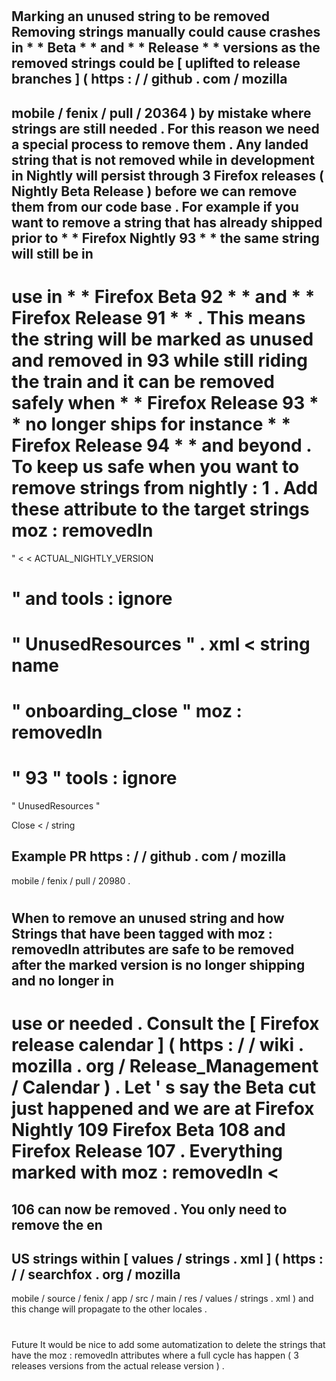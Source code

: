 #
#
Marking
an
unused
string
to
be
removed
Removing
strings
manually
could
cause
crashes
in
*
*
Beta
*
*
and
*
*
Release
*
*
versions
as
the
removed
strings
could
be
[
uplifted
to
release
branches
]
(
https
:
/
/
github
.
com
/
mozilla
-
mobile
/
fenix
/
pull
/
20364
)
by
mistake
where
strings
are
still
needed
.
For
this
reason
we
need
a
special
process
to
remove
them
.
Any
landed
string
that
is
not
removed
while
in
development
in
Nightly
will
persist
through
3
Firefox
releases
(
Nightly
Beta
Release
)
before
we
can
remove
them
from
our
code
base
.
For
example
if
you
want
to
remove
a
string
that
has
already
shipped
prior
to
*
*
Firefox
Nightly
93
*
*
the
same
string
will
still
be
in
-
use
in
*
*
Firefox
Beta
92
*
*
and
*
*
Firefox
Release
91
*
*
.
This
means
the
string
will
be
marked
as
unused
and
removed
in
93
while
still
riding
the
train
and
it
can
be
removed
safely
when
*
*
Firefox
Release
93
*
*
no
longer
ships
for
instance
*
*
Firefox
Release
94
*
*
and
beyond
.
To
keep
us
safe
when
you
want
to
remove
strings
from
nightly
:
1
.
Add
these
attribute
to
the
target
strings
moz
:
removedIn
=
"
<
<
ACTUAL_NIGHTLY_VERSION
>
>
"
and
tools
:
ignore
=
"
UnusedResources
"
.
xml
<
string
name
=
"
onboarding_close
"
moz
:
removedIn
=
"
93
"
tools
:
ignore
=
"
UnusedResources
"
>
Close
<
/
string
>
Example
PR
https
:
/
/
github
.
com
/
mozilla
-
mobile
/
fenix
/
pull
/
20980
.
#
#
When
to
remove
an
unused
string
and
how
Strings
that
have
been
tagged
with
moz
:
removedIn
attributes
are
safe
to
be
removed
after
the
marked
version
is
no
longer
shipping
and
no
longer
in
-
use
or
needed
.
Consult
the
[
Firefox
release
calendar
]
(
https
:
/
/
wiki
.
mozilla
.
org
/
Release_Management
/
Calendar
)
.
Let
'
s
say
the
Beta
cut
just
happened
and
we
are
at
Firefox
Nightly
109
Firefox
Beta
108
and
Firefox
Release
107
.
Everything
marked
with
moz
:
removedIn
<
=
106
can
now
be
removed
.
You
only
need
to
remove
the
en
-
US
strings
within
[
values
/
strings
.
xml
]
(
https
:
/
/
searchfox
.
org
/
mozilla
-
mobile
/
source
/
fenix
/
app
/
src
/
main
/
res
/
values
/
strings
.
xml
)
and
this
change
will
propagate
to
the
other
locales
.
#
#
Future
It
would
be
nice
to
add
some
automatization
to
delete
the
strings
that
have
the
moz
:
removedIn
attributes
where
a
full
cycle
has
happen
(
3
releases
versions
from
the
actual
release
version
)
.
